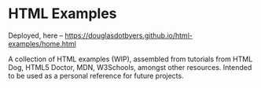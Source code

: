 # HTML Examples

Deployed, here – https://douglasdotbyers.github.io/html-examples/home.html

A collection of HTML examples (WIP), assembled from tutorials from HTML Dog, HTML5 Doctor, MDN, W3Schools, amongst other resources.  Intended to be used as a personal reference for future projects.
